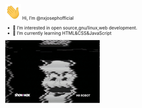 <p><img src="Hi.gif" width="50" height="50"/> Hi, I’m @nxjosephofficial</p>
<ul type="disc">
<li>👀 I’m interested in open source,gnu/linux,web development.</li>
<li>🌱 I’m currently learning HTML&CSS&JavaScript</li>
</ul>
<img src="https://github.com/nxjosephofficial/nxjosephofficial/blob/main/giphy.gif" width="300" height="200" alt="gif"></img>

